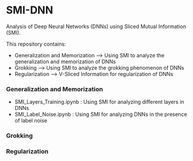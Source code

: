 # SMI-DNN
Analysis of Deep Neural Networks (DNNs) using Sliced Mutual Information (SMI).

This repository contains:
- Generalization and Memorization --> Using SMI to analyze the generalization and memorization of DNNs
- Grokking --> Using SMI to analyze the grokking phenomenon of DNNs
- Regularization --> V-Sliced Information for regularization of DNNs

### Generalization and Memorization
- SMI_Layers_Training.ipynb : Using SMI for analyzing different layers in DNNs
- SMI_Label_Noise.ipynb : Using SMI for analyzing DNNs in the presence of label noise

### Grokking


### Regularization
